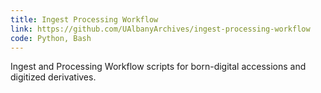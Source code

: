 ```yaml
---
title: Ingest Processing Workflow 
link: https://github.com/UAlbanyArchives/ingest-processing-workflow
code: Python, Bash
---
```

Ingest and Processing Workflow scripts for born-digital accessions and digitized derivatives.
